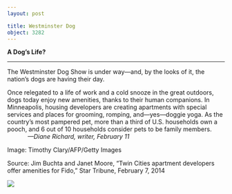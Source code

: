```yaml
---
layout: post

title: Westminster Dog
object: 3282
---
```

**A Dog’s Life?**

****

The Westminster Dog Show is under way—and, by the looks of it, the nation’s dogs are having their day.

Once relegated to a life of work and a cold snooze in the great outdoors, dogs today enjoy new amenities, thanks to their human companions. In Minneapolis, housing developers are creating apartments with special services and places for grooming, romping, and—yes—doggie yoga. As the country’s most pampered pet, more than a third of U.S. households own a pooch, and 6 out of 10 households consider pets to be family members.                   *—Diane Richard, writer, February 11*

Image: Timothy Clary/AFP/Getty Images

Source: Jim Buchta and Janet Moore, “Twin Cities apartment developers offer amenities for Fido,” Star Tribune, February 7, 2014

![]({{siteurl.base}}/images/14-02-11_2006.33.WestminsterEDIT-1.jpeg)

